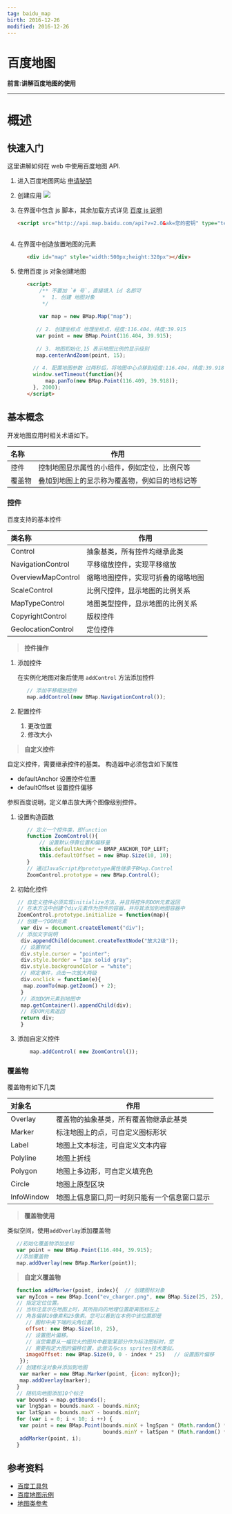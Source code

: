 ```yaml
---
tag: baidu_map      
birth: 2016-12-26      
modified: 2016-12-26      
---
```


# 百度地图


**前言:讲解百度地图的使用**

---

# 概述
## 快速入门
这里讲解如何在 web 中使用百度地图 API.
1. 进入百度地图网站 [申请秘钥](http://lbsyun.baidu.com/)
2. 创建应用 ![](../img/2016-12-26-baidu_map.jpg)
3. 在界面中包含 js 脚本，其余加载方式详见 [百度 js 说明](http://lbsyun.baidu.com/index.php?title=jspopular/guide/introduction#.E8.8E.B7.E5.8F.96JavaScript_API.E6.9C.8D.E5.8A.A1.E6.96.B9.E6.B3.95)

    ```html
    <script src="http://api.map.baidu.com/api?v=2.0&ak=您的密钥" type="text/javascript"></script>
        
    ```

4. 在界面中创造放置地图的元素
    
    ```html
       <div id="map" style="width:500px;height:320px"></div>  
    ```
5. 使用百度 js 对象创建地图
    ```html
       <script>
           /** 不要加 `# 号`，直接填入 id 名即可
            *  1. 创建 地图对象
            */
        
           var map = new BMap.Map("map"); 
          
          // 2. 创建坐标点 地理坐标点，经度:116.404，纬度:39.915
          var point = new BMap.Point(116.404, 39.915);          
          
          // 3. 地图初始化,15 表示地图比例的显示级别
          map.centerAndZoom(point, 15);
       
         // 4. 配置地图参数 过两秒后，将地图中心点移到经度:116.404，纬度:39.918 的地方 
         window.setTimeout(function(){  
             map.panTo(new BMap.Point(116.409, 39.918));    
         }, 2000);
       </script>     
    ```
    
## 基本概念
开发地图应用时相关术语如下。

名称|作用|
:---|---|
控件|控制地图显示属性的小组件，例如定位，比例尺等|
覆盖物|叠加到地图上的显示称为覆盖物，例如目的地标记等|



### 控件
百度支持的基本控件

类名称|作用|
:---|---|
Control |抽象基类，所有控件均继承此类
NavigationControl |平移缩放控件，实现平移缩放
OverviewMapControl|缩略地图控件，实现可折叠的缩略地图
ScaleControl|比例尺控件，显示地图的比例关系
MapTypeControl|地图类型控件，显示地图的比例关系
CopyrightControl|版权控件
GeolocationControl|定位控件

> **控件操作**

1. 添加控件

    在实例化地图对象后使用 `addControl` 方法添加控件
    ```js
       // 添加平移缩放控件
       map.addControl(new BMap.NavigationControl()); 
    ```

2. 配置控件
    1. 更改位置
    2. 修改大小
    
> **自定义控件**

自定义控件，需要继承控件的基类。
构造器中必须包含如下属性   

* defaultAnchor 设置控件位置
* defaultOffset 设置控件偏移

参照百度说明，定义单击放大两个图像级别控件。

1. 设置构造函数

    ```js
       // 定义一个控件类，即function    
       function ZoomControl(){    
           // 设置默认停靠位置和偏移量  
           this.defaultAnchor = BMAP_ANCHOR_TOP_LEFT;    
           this.defaultOffset = new BMap.Size(10, 10);    
       }    
       // 通过JavaScript的prototype属性继承于BMap.Control   
       ZoomControl.prototype = new BMap.Control(); 
    ```

2. 初始化控件
    
    ```js
    // 自定义控件必须实现initialize方法，并且将控件的DOM元素返回   
    // 在本方法中创建个div元素作为控件的容器，并将其添加到地图容器中   
    ZoomControl.prototype.initialize = function(map){    
    // 创建一个DOM元素   
     var div = document.createElement("div");    
    // 添加文字说明    
     div.appendChild(document.createTextNode("放大2级"));    
     // 设置样式    
     div.style.cursor = "pointer";    
     div.style.border = "1px solid gray";    
     div.style.backgroundColor = "white";    
     // 绑定事件，点击一次放大两级    
     div.onclick = function(e){  
      map.zoomTo(map.getZoom() + 2);    
     }    
     // 添加DOM元素到地图中   
     map.getContainer().appendChild(div);    
     // 将DOM元素返回  
     return div;    
     }    
    ```
    
3. 添加自定义控件

   ```js
       map.addControl( new ZoomControl()); 
   ``` 


### 覆盖物
覆盖物有如下几类

对象名|作用|
:---|---|
Overlay|覆盖物的抽象基类，所有覆盖物继承此基类|
Marker|标注地图上的点，可自定义图标形状|
Label|地图上文本标注，可自定义文本内容|
Polyline|地图上折线|
Polygon|地图上多边形，可自定义填充色|
Circle|地图上原型区块|
InfoWindow|地图上信息窗口,同一时刻只能有一个信息窗口显示|
    
> **覆盖物使用**

类似空间，使用`addOverlay`添加覆盖物
```js
   //初始化覆盖物添加坐标
   var point = new BMap.Point(116.404, 39.915);    
   //添加覆盖物
   map.addOverlay(new BMap.Marker(point));   
```
   
> **自定义覆盖物**

```js
   function addMarker(point, index){  // 创建图标对象   
   var myIcon = new BMap.Icon("ev_charger.png", new BMap.Size(25, 25), {    
   // 指定定位位置。   
   // 当标注显示在地图上时，其所指向的地理位置距离图标左上    
   // 角各偏移10像素和25像素。您可以看到在本例中该位置即是   
      // 图标中央下端的尖角位置。    
      offset: new BMap.Size(10, 25),    
      // 设置图片偏移。   
      // 当您需要从一幅较大的图片中截取某部分作为标注图标时，您   
      // 需要指定大图的偏移位置，此做法与css sprites技术类似。    
      imageOffset: new BMap.Size(0, 0 - index * 25)   // 设置图片偏移    
    });      
   // 创建标注对象并添加到地图   
    var marker = new BMap.Marker(point, {icon: myIcon});    
    map.addOverlay(marker);    
   }    
   // 随机向地图添加10个标注    
   var bounds = map.getBounds();    
   var lngSpan = bounds.maxX - bounds.minX;    
   var latSpan = bounds.maxY - bounds.minY;    
   for (var i = 0; i < 10; i ++) {    
    var point = new BMap.Point(bounds.minX + lngSpan * (Math.random() * 0.7 + 0.15),    
                               bounds.minY + latSpan * (Math.random() * 0.7 + 0.15));    
    addMarker(point, i);    
   } 
```


## 参考资料 
* [百度工具包](http://lbsyun.baidu.com/index.php?title=open/library)   
* [百度地图示例](http://lbsyun.baidu.com/jsdemo.htm#c1_14)
* [地图类参考](http://wiki.lbsyun.baidu.com/cms/jsapi/reference/jsapi_reference.html) 

